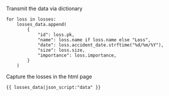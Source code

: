 Transmit the data via dictionary
````
for loss in losses:
    losses_data.append(
        {
            "id": loss.pk,
            "name": loss.name if loss.name else "Loss",
            "date": loss.accident_date.strftime("%d/%m/%Y"),
            "size": loss.size,
            "importance": loss.importance,
        }
    )
````
Capture the losses in the html page
````
{{ losses_data|json_script:"data" }}
````
    
